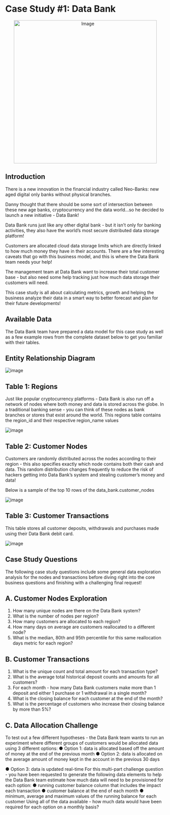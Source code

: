 #  Case Study #1: Data Bank 
<p align="center">
<img src="https://8weeksqlchallenge.com/images/case-study-designs/4.png" alt="Image" width="450" height="450">




## Introduction

There is a new innovation in the financial industry called Neo-Banks: new aged
digital only banks without physical branches.

Danny thought that there should be some sort of intersection between these
new age banks, cryptocurrency and the data world...so he decided to launch a
new initiative - Data Bank!

Data Bank runs just like any other digital bank - but it isn’t only for banking
activities, they also have the world’s most secure distributed data storage
platform!

Customers are allocated cloud data storage limits which are directly linked to
how much money they have in their accounts. There are a few interesting
caveats that go with this business model, and this is where the Data Bank
team needs your help!

The management team at Data Bank want to increase their total customer
base - but also need some help tracking just how much data storage their
customers will need. 

This case study is all about calculating metrics, growth and helping the
business analyze their data in a smart way to better forecast and plan for their
future developments!

## Available Data

The Data Bank team have prepared a data model for this case study as well as
a few example rows from the complete dataset below to get you familiar with
their tables.



## Entity Relationship Diagram

![image](https://user-images.githubusercontent.com/77529445/165748352-09dfcafd-07a6-4bf0-b171-7ba0ec75aa22.png)



## Table 1: Regions

Just like popular cryptocurrency platforms - Data Bank is also run off a
network of nodes where both money and data is stored across the globe. In a
traditional banking sense - you can think of these nodes as bank branches or
stores that exist around the world.
This regions table contains the region_id and their respective region_name
values



![image](https://user-images.githubusercontent.com/77529445/165747951-d00563e9-86cb-404b-913e-1df4c26f6029.png)




## Table 2: Customer Nodes


Customers are randomly distributed across the nodes according to their
region - this also specifies exactly which node contains both their cash and
data.
This random distribution changes frequently to reduce the risk of hackers
getting into Data Bank’s system and stealing customer’s money and data!

Below is a sample of the top 10 rows of the data_bank.customer_nodes



![image](https://user-images.githubusercontent.com/77529445/165748069-0ccca2f4-fc9c-4183-8cda-6e10a9ee782b.png)


## Table 3: Customer Transactions


This table stores all customer deposits, withdrawals and purchases made
using their Data Bank debit card.


![image](https://user-images.githubusercontent.com/77529445/165748268-c7e71778-173b-435d-93a4-178c6a2d1ebc.png)



## Case Study Questions


The following case study questions include some general data exploration
analysis for the nodes and transactions before diving right into the core
business questions and finishing with a challenging final request!


## A. Customer Nodes Exploration


1. How many unique nodes are there on the Data Bank system?
2. What is the number of nodes per region?
3. How many customers are allocated to each region?
4. How many days on average are customers reallocated to a different
node?
5. What is the median, 80th and 95th percentile for this same reallocation
days metric for each region?


## B. Customer Transactions



1. What is the unique count and total amount for each transaction type?
2. What is the average total historical deposit counts and amounts for all
customers?
3. For each month - how many Data Bank customers make more than 1
deposit and either 1 purchase or 1 withdrawal in a single month?
4. What is the closing balance for each customer at the end of the month?
5. What is the percentage of customers who increase their closing balance
by more than 5%?


## C. Data Allocation Challenge


To test out a few different hypotheses - the Data Bank team wants to run an
experiment where different groups of customers would be allocated data
using 3 different options:
● Option 1: data is allocated based off the amount of money at the end of
the previous month
● Option 2: data is allocated on the average amount of money kept in the
account in the previous 30 days

● Option 3: data is updated real-time
For this multi-part challenge question - you have been requested to generate
the following data elements to help the Data Bank team estimate how much
data will need to be provisioned for each option:
● running customer balance column that includes the impact each
transaction
● customer balance at the end of each month
● minimum, average and maximum values of the running balance for each
customer
Using all of the data available - how much data would have been required for
each option on a monthly basis?

